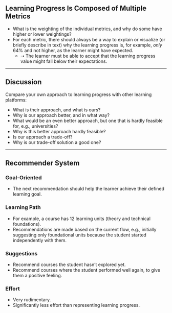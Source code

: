 ## Learning Progress Is Composed of Multiple Metrics

- What is the weighting of the individual metrics, and why do some have higher or lower weightings?
- For each metric, there should always be a way to explain or visualize (or briefly describe in text) why the learning progress is, for example, *only* 64% and not higher, as the learner might have expected.
  - ➝ The learner must be able to accept that the learning progress value might fall below their expectations.

---

## Discussion

Compare your own approach to learning progress with other learning platforms:

- What is their approach, and what is ours?
- Why is our approach better, and in what way?
- What would be an even better approach, but one that is hardly feasible for, e.g., universities?
- Why is this better approach hardly feasible?
- Is our approach a trade-off?
- Why is our trade-off solution a good one?

---

## Recommender System

### Goal-Oriented

- The next recommendation should help the learner achieve their defined learning goal.

### Learning Path

- For example, a course has 12 learning units (theory and technical foundations).
- Recommendations are made based on the current flow, e.g., initially suggesting only foundational units because the student started independently with them.

### Suggestions

- Recommend courses the student hasn’t explored yet.
- Recommend courses where the student performed well again, to give them a positive feeling.

### Effort

- Very rudimentary.
- Significantly less effort than representing learning progress.
